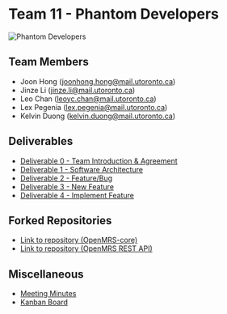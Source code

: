 # Team 11 - Phantom Developers
![Phantom Developers](https://openmrs.org/wp-content/uploads/2013/07/OpenMRS-logo.svg)

## Team Members
* Joon Hong (joonhong.hong@mail.utoronto.ca)
* Jinze Li (jinze.li@mail.utoronto.ca)
* Leo Chan (leoyc.chan@mail.utoronto.ca)
* Lex Pegenia (lex.pegenia@mail.utoronto.ca)
* Kelvin Duong (kelvin.duong@mail.utoronto.ca)

## Deliverables
- [Deliverable 0 - Team Introduction & Agreement](https://github.com/CSCD01/team_11-project/blob/master/deliverable_0/Team%2011%20deliverable%200.pdf)
- [Deliverable 1 - Software Architecture](https://github.com/CSCD01/team_11-project/blob/master/deliverable_1/Team_11_D1.pdf)
- [Deliverable 2 - Feature/Bug](https://github.com/CSCD01/team_11-project/blob/master/deliverable_2/Deliverable%202.pdf)
- [Deliverable 3 - New Feature](https://github.com/CSCD01/team_11-project/blob/master/deliverable_3/Deliverable%203.pdf)
- [Deliverable 4 - Implement Feature](https://github.com/CSCD01/team_11-project/blob/master/deliverable_4/Deliverable%204.pdf)
## Forked Repositories
- [Link to repository (OpenMRS-core)](https://github.com/Leochan6/openmrs-core)
- [Link to repository (OpenMRS REST API)](https://github.com/Leochan6/openmrs-module-webservices.rest)

## Miscellaneous 
- [Meeting Minutes](https://docs.google.com/document/d/18i2amC5pFEpyhYyK_gXGvpbLL92F1a5CzyyWwZSBtyw/edit#heading=h.vdg78os0zp80)
- [Kanban Board](https://trello.com/b/yf8sGLys/team11-kanban-board)
